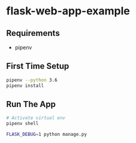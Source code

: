 # flask-web-app-example

## Requirements
- pipenv

## First Time Setup
```sh
pipenv --python 3.6
pipenv install
```

## Run The App
```sh
# Activate virtual env
pipenv shell

FLASK_DEBUG=1 python manage.py
```

